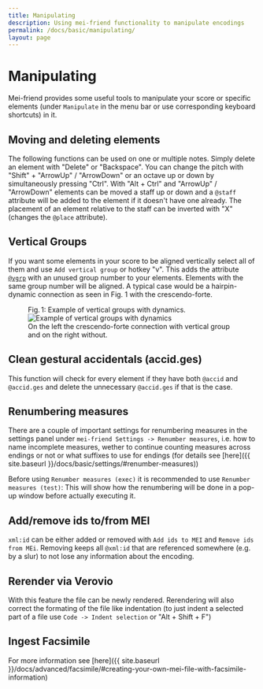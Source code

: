 ```yaml
---
title: Manipulating
description: Using mei-friend functionality to manipulate encodings
permalink: /docs/basic/manipulating/
layout: page
---
```

# Manipulating

Mei-friend provides some useful tools to manipulate your score or specific elements (under `Manipulate` in the menu bar or use corresponding keyboard shortcuts) in it. 

## Moving and deleting elements

The following functions can be used on one or multiple notes. Simply delete an element with "Delete" or "Backspace". You can change the pitch with "Shift" + "ArrowUp" / "ArrowDown" or an octave up or down by simultaneously pressing "Ctrl".
With "Alt + Ctrl" and "ArrowUp" / "ArrowDown" elements can be moved a staff up or down and a `@staff` attribute will be added to the element if it doesn't have one already. The placement of an element relative to the staff can be inverted with "X" (changes the `@place` attribute).

## Vertical Groups

If you want some elements in your score to be aligned vertically select all of them and use `Add vertical group` or hotkey "v". This adds the attribute [`@vgrp`](https://music-encoding.org/guidelines/v4/attribute-classes/att.verticalgroup.html) with an unused group number to your elements. Elements with the same group number will be aligned. A typical case would be a hairpin-dynamic connection as seen in Fig. 1 with the crescendo-forte. 

<figure class="halfwidth">
    <div class="figure-title">Fig.&thinsp;1: Example of vertical groups with dynamics.</div>
        <img class="figure-img" src="{{ site.baseurl }}/assets/img/manipulating/vgrps.PNG" 
            alt="Example of vertical groups with dynamics" />
    <figcaption class="figure-caption">On the left the crescendo-forte connection with vertical group and on the right without.</figcaption>
</figure>

## Clean gestural accidentals (accid.ges)

This function will check for every element if they have both `@accid` and `@accid.ges` and delete the unnecessary `@accid.ges` if that is the case.

## Renumbering measures

There are a couple of important settings for renumbering measures in the settings panel under `mei-friend Settings -> Renumber measures`, i.e. how to name incomplete measures, wether to continue counting measures across endings or not or what suffixes to use for endings (for details see [here]({{ site.baseurl }}/docs/basic/settings/#renumber-measures))

Before using `Renumber measures (exec)` it is recommended to use `Renumber measures (test)`: This will show how the renumbering will be done in a pop-up window before actually executing it.

## Add/remove ids to/from MEI

`xml:id` can be either added or removed with `Add ids to MEI` and `Remove ids from MEi`. Removing keeps all `@xml:id` that are referenced somewhere (e.g. by a slur) to not lose any information about the encoding.

## Rerender via Verovio

With this feature the file can be newly rendered. Rerendering will also correct the formating of the file like indentation (to just indent a selected part of a file use `Code -> Indent selection` or "Alt + Shift + F")

## Ingest Facsimile

For more information see [here]({{ site.baseurl }}/docs/advanced/facsimile/#creating-your-own-mei-file-with-facsimile-information)